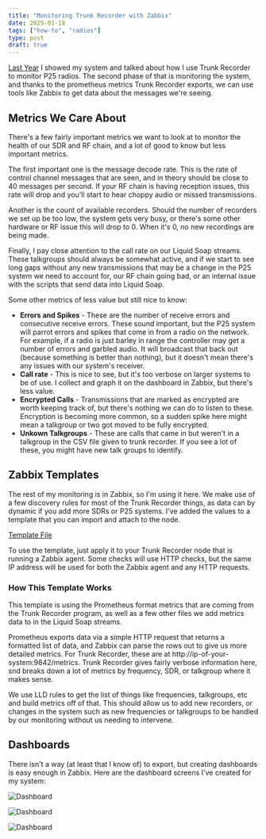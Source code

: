 ```yaml
---
title: "Monitoring Trunk Recorder with Zabbix"
date: 2025-01-18
tags: ["how-to", "radios"]
type: post
draft: true
---
```


[Last
Year](/2024/listening-to-p25-radios-with-a-raspberry-pi-and-trunk-recorder/) I
showed my system and talked about how I use Trunk Recorder to monitor P25
radios.  The second phase of that is monitoring the system, and thanks to the
prometheus metrics Trunk Recorder exports, we can use tools like Zabbix to get
data about the messages we're seeing.

## Metrics We Care About

There's a few fairly important metrics we want to look at to monitor the health
of our SDR and RF chain, and a lot of good to know but less important metrics.

The first important one is the message decode rate.  This is the rate of control
channel messages that are seen, and in theory should be close to 40 messages per
second. If your RF chain is having reception issues, this rate will drop and
you'll start to hear choppy audio or missed transmissions.

Another is the count of available recorders.  Should the number of recorders we
set up be too low, the system gets very busy, or there's some other hardware or
RF issue this will drop to 0.  When it's 0, no new recordings are being made.

Finally, I pay close attention to the call rate on our Liquid Soap streams.
These talkgroups should always be somewhat active, and if we start to see long
gaps without any new transmissions that may be a change in the P25 system we
need to account for, our RF chain going bad, or an internal issue with the
scripts that send data into Liquid Soap.

Some other metrics of less value but still nice to know:

* **Errors and Spikes** - These are the number of receive errors and consecutive
  receive errors.  These sound important, but the P25 system will parrot errors
  and spikes that come in from a radio on the network.  For example, if a radio
  is just barley in range the controller may get a number of errors and garbled
  audio.  It will broadcast that back out (because something is better than
  nothing), but it doesn't mean there's any issues with our system's receiver.
* **Call rate** - This is nice to see, but it's too verbose on larger systems to
  be of use.  I collect and graph it on the dashboard in Zabbix, but there's
  less value.
* **Encrypted Calls** - Transmissions that are marked as encrypted are worth
  keeping track of, but there's nothing we can do to listen to these.
  Encryption is becoming more common, so a sudden spike here might mean a
  talkgroup or two got moved to be fully encrypted.
* **Unkown Talkgroups** - These are calls that came in but weren't in a
  talkgroup in the CSV file given to trunk recorder.  If you see a lot of these,
  you might have new talk groups to identify.

## Zabbix Templates

The rest of my monitoring is in Zabbix, so I'm using it here.  We make use of a
few discovery rules for most of the Trunk Recorder things, as data can by
dynamic if you add more SDRs or P25 systems.  I've added the values to a
template that you can import and attach to the node.

[Template File](/downloads/tr-zabbix.yaml)

To use the template, just apply it to your Trunk Recorder node that is running a
Zabbix agent.  Some checks will use HTTP checks, but the same IP address will be
used for both the Zabbix agent and any HTTP requests.

### How This Template Works

This template is using the Prometheus format metrics that are coming from the
Trunk Recorder program, as well as a few other files we add metrics data to in
the Liquid Soap streams.

Prometheus exports data via a simple HTTP request that returns a formatted list
of data, and Zabbix can parse the rows out to give us more detailed metrics. For
Trunk Recorder, these are at http://ip-of-your-system:9842/metrics.  Trunk
Recorder gives fairly verbose information here, snd breaks down a lot of metrics
by frequency, SDR, or talkgroup where it makes sense.

We use LLD rules to get the list of things like frequencies, talkgroups, etc and
build metrics off of that.  This should allow us to add new recorders, or
changes in the system such as new frequencies or talkgroups to be handled by our
monitoring without us needing to intervene.

## Dashboards

There isn't a way (at least that I know of) to export, but creating dashboards
is easy enough in Zabbix.  Here are the dashboard screens I've created for my
system:

![Dashboard](/images/2025.01-TRZabbix-1.png)

![Dashboard](/images/2025.01-TRZabbix-2.png)

![Dashboard](/images/2025.01-TRZabbix-3.png)
